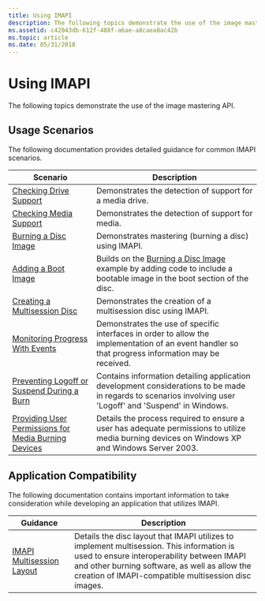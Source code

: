 ```yaml
---
title: Using IMAPI
description: The following topics demonstrate the use of the image mastering API.
ms.assetid: c42043db-612f-488f-a6ae-a8caea8ac42b
ms.topic: article
ms.date: 05/31/2018
---
```


# Using IMAPI

The following topics demonstrate the use of the image mastering API.

## Usage Scenarios

The following documentation provides detailed guidance for common IMAPI scenarios.



| Scenario                                                                                                         | Description                                                                                                                                                           |
|------------------------------------------------------------------------------------------------------------------|-----------------------------------------------------------------------------------------------------------------------------------------------------------------------|
| [Checking Drive Support](checking-drive-support.md)                                                             | Demonstrates the detection of support for a media drive.<br/>                                                                                                   |
| [Checking Media Support](checking-media-support.md)                                                             | Demonstrates the detection of support for media.<br/>                                                                                                           |
| [Burning a Disc Image](burning-a-disc.md)                                                                       | Demonstrates mastering (burning a disc) using IMAPI.<br/>                                                                                                       |
| [Adding a Boot Image](adding-a-boot-image.md)                                                                   | Builds on the [Burning a Disc Image](burning-a-disc.md) example by adding code to include a bootable image in the boot section of the disc.<br/>               |
| [Creating a Multisession Disc](creating-a-multisession-disc.md)                                                 | Demonstrates the creation of a multisession disc using IMAPI.<br/>                                                                                              |
| [Monitoring Progress With Events](monitoring-progress-with-events.md)                                           | Demonstrates the use of specific interfaces in order to allow the implementation of an event handler so that progress information may be received. <br/>        |
| [Preventing Logoff or Suspend During a Burn](preventing-logoff-or-suspend-during-a-burn.md)                     | Contains information detailing application development considerations to be made in regards to scenarios involving user 'Logoff' and 'Suspend' in Windows.<br/> |
| [Providing User Permissions for Media Burning Devices](providing-user-permissions-for-media-burning-devices.md) | Details the process required to ensure a user has adequate permissions to utilize media burning devices on Windows XP and Windows Server 2003.<br/>             |



 

## Application Compatibility

The following documentation contains important information to take consideration while developing an application that utilizes IMAPI.



| Guidance                                                   | Description                                                                                                                                                                                                                                                 |
|------------------------------------------------------------|-------------------------------------------------------------------------------------------------------------------------------------------------------------------------------------------------------------------------------------------------------------|
| [IMAPI Multisession Layout](imapi-multisession-layout.md) | Details the disc layout that IMAPI utilizes to implement multisession. This information is used to ensure interoperability between IMAPI and other burning software, as well as allow the creation of IMAPI-compatible multisession disc images.<br/> |



 

 

 






